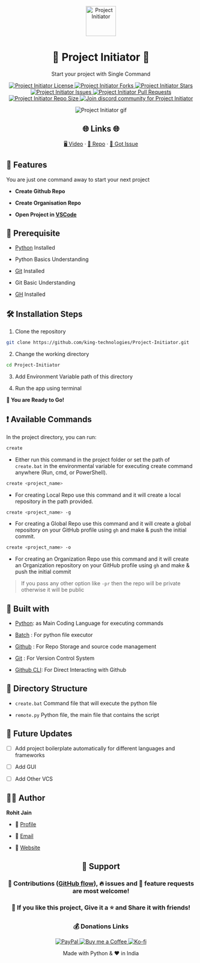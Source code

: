 <p align="center">
  <a href="https://github.com/king-technologies/Project-Initiator" title="Project Initiator">
    <img src="https://kingtechnologies.in/assets/images/logo.png" width="80px" alt="Project Initiator" />
  </a>
</p>
<h1 align="center">🌟 Project Initiator 🌟</h1>
<p align="center">Start your project with Single Command</p>

<p align="center">
<a href="https://github.com/king-technologies/Project-Initiator/blob/master/LICENSE" target="_blank" title="License">
<img src="https://img.shields.io/github/license/king-technologies/Project-Initiator?label=License&logo=Github&style=flat-square" alt="Project Initiator License" />
</a>
<a href="https://github.com/king-technologies/Project-Initiator/fork" target="_blank" title="Forks">
<img src="https://img.shields.io/github/forks/king-technologies/Project-Initiator?label=Forks&logo=Github&style=flat-square" alt="Project Initiator Forks"/>
</a>
<a href="https://github.com/king-technologies/Project-Initiator/stargazers" target="_blank" title="Stars">
<img src="https://img.shields.io/github/stars/king-technologies/Project-Initiator?label=Stars&logo=Github&style=flat-square" alt="Project Initiator Stars"/>
</a>
<a href="https://github.com/king-technologies/Project-Initiator/issues" target="_blank" title="Issues">
<img src="https://img.shields.io/github/issues/king-technologies/Project-Initiator?label=Issues&logo=Github&style=flat-square" alt="Project Initiator Issues"/>
</a>
<a href="https://github.com/king-technologies/Project-Initiator/pulls" target="_blank" title="Pull Requests">
<img src="https://img.shields.io/github/issues-pr/king-technologies/Project-Initiator?label=Pull%20Requests&logo=Github&style=flat-square" alt="Project Initiator Pull Requests"/>
</a>
<a href="https://github.com/king-technologies/Project-Initiator" target="_blank" title="Repo Size">
<img src="https://img.shields.io/github/repo-size/king-technologies/Project-Initiator?label=Repo%20Size&logo=Github&style=flat-square" alt="Project Initiator Repo Size"/>
</a>
<a href="https://discord.gg/CJU4UNTaFt" target="_blank" title="Join Community">
<img src="https://img.shields.io/discord/737854816402800690?color=%236d82cb&label=Join%20Community&logo=discord&logoColor=%23FFFFFF&style=flat-square" alt="Join discord community for Project Initiator"/>
</a>
</p>

<p align="center" title="Project Initiator gif"><img src="./assets/images/main.gif" alt="Project Initiator gif" /></p>

<h2 align="center">🌐 Links 🌐</h2>
<p align="center">
    <a href="https://youtu.be/ud4P45zhCk0" target="_blank" title="Project Initiator using Python">🖥️ Video</a>
    ·
    <a href="https://github.com/king-technologies/Project-Initiator" title="Project Initiator">📂 Repo</a>
    ·
    <a href="https://github.com/king-technologies/Project-Initiator/issues/new/choose" title="🐛Report Bug/🎊Request Feature">🚀 Got Issue</a>
</p>

## 🚀 Features

You are just one command away to start your next project

- **Create Github Repo**

- **Create Organisation Repo**

- **Open Project in [VSCode](https://code.visualstudio.com/ "VSCode")**

## 🦋 Prerequisite

- [Python](https://www.python.org/ "Python") Installed

- Python Basics Understanding

- [Git](https://git-scm.com/ "Git OFficial") Installed

- Git Basic Understanding

- [GH](https://cli.github.com/ "Github CLI") Installed

## 🛠️ Installation Steps

1. Clone the repository

```Bash
git clone https://github.com/king-technologies/Project-Initiator.git
```

2. Change the working directory

```Bash
cd Project-Initiator
```

3. Add Environment Variable path of this directory

4. Run the app using terminal

**🎇 You are Ready to Go!**

## ❗ Available Commands

In the project directory, you can run:

```Bash
create
```

- Either run this command in the project folder or set the path of `create.bat` in the environmental variable for executing create command anywhere (Run, cmd, or PowerShell).

```Bash
create <project_name>
```

- For creating Local Repo use this command and it will create a local repository in the path provided.

```Bash
create <project_name> -g
```

- For creating a Global Repo use this command and it will create a global repository on your GitHub profile using `gh` and make & push the initial commit.

```Bash
create <project_name> -o
```

- For creating an Organization Repo use this command and it will create an Organization repository on your GitHub profile using `gh` and make & push the initial commit

> If you pass any other option like `-pr` then the repo will be private otherwise it will be public

## 👷 Built with

- [Python](https://www.python.org/ "Python"): as Main Coding Language for executing commands

- [Batch](https://en.wikipedia.org/wiki/Batch_file "Batch") : For python file executor

- [Github](https://github.com/ "Github") : For Repo Storage and source code management

- [Git](https://git-scm.com/ "Git") : For Version Control System

- [Github CLI](https://cli.github.com/ "Github CLI"): For Direct Interacting with Github

## 📂 Directory Structure

- `create.bat` Command file that will execute the python file

- `remote.py` Python file, the main file that contains the script

## 🎊 Future Updates

- [ ] Add project boilerplate automatically for different languages and frameworks

- [ ] Add GUI

- [ ] Add Other VCS

## 🧑🏻 Author

**Rohit Jain**

- 🌌 [Profile](https://github.com/rohit19060 "Rohit Jain")

- 🏮 [Email](mailto:rohitjain19060@gmail.com?subject=Hi%20from%20Project%20Initiator "Hi!")

- 🦁 [Website](https://kingtechnologies.in "Welcome")

<h2 align="center">🤝 Support</h2>

<h3 align="center">🎀 Contributions (<a href="https://guides.github.com/introduction/flow">GitHub flow</a>), 🔥 issues and 🥮 feature requests are most welcome!</h3>

<h3 align="center">💙 If you like this project, Give it a ⭐ and Share it with friends!</h3>
<h3 align="center">💰 Donations Links</h3>
<p align="center">
<a href="https://www.paypal.me/kingrohitJ" target="_blank" title="PayPal"><img src="https://kingtechnologies.in/assets/images/paypal.png" alt="PayPal"/>
<a href="https://www.buymeacoffee.com/rohitjain" target="Buy me a Coffee/" title="PayPal"><img src="https://kingtechnologies.in/assets/images/coffee.png" alt="Buy me a Coffee"/>
<a href="https://ko-fi.com/rohitjain" target="_blank" title="Ko-fi"><img src="https://kingtechnologies.in/assets/images/kofi.png" alt="Ko-fi"/></a>
</p>

<p align="center">Made with Python & ❤️ in India</p>
